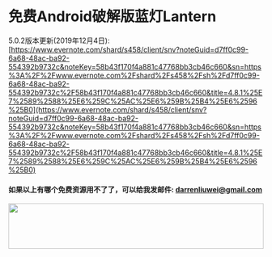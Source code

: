 # 免费Android破解版蓝灯Lantern
5.0.2版本更新(2019年12月4日): [https://www.evernote.com/shard/s458/client/snv?noteGuid=d7ff0c99-6a68-48ac-ba92-554392b9732c&noteKey=58b43f170f4a881c47768bb3cb46c660&sn=https%3A%2F%2Fwww.evernote.com%2Fshard%2Fs458%2Fsh%2Fd7ff0c99-6a68-48ac-ba92-554392b9732c%2F58b43f170f4a881c47768bb3cb46c660&title=4.8.1%25E7%2589%2588%25E6%259C%25AC%25E6%259B%25B4%25E6%2596%25B0](https://www.evernote.com/shard/s458/client/snv?noteGuid=d7ff0c99-6a68-48ac-ba92-554392b9732c&noteKey=58b43f170f4a881c47768bb3cb46c660&sn=https%3A%2F%2Fwww.evernote.com%2Fshard%2Fs458%2Fsh%2Fd7ff0c99-6a68-48ac-ba92-554392b9732c%2F58b43f170f4a881c47768bb3cb46c660&title=4.8.1%25E7%2589%2588%25E6%259C%25AC%25E6%259B%25B4%25E6%2596%25B0)

#### 如果以上有哪个免费资源用不了了，可以给我发邮件: darrenliuwei@gmail.com

<a href="https://www.vultr.com/?ref=7775614-4F"><img src="https://www.vultr.com/media/banner_1.png" width="100%" height="90"></a>